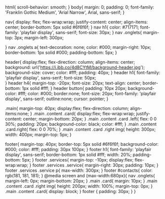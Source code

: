 html{
    scroll-behavior: smooth;
}
body{
    margin: 0;
    padding: 0;
    font-family: 'Franklin Gothic Medium', 'Arial Narrow', Arial, sans-serif;
}

nav{
    display: flex;
    flex-wrap:wrap;
    justify-content: center;
    align-items: center;
    border-bottom: 5px solid #6f6f6f;
}
nav h1{
    color: #717171;
    font-family: 'playfair display', sans-serif;
    font-size: 30px;
}
nav .onglets{
    margin-top: 3px;
    margin-left: 300px;

}
nav .onglets a{
    text-decoration: none;
    color: #000;
    margin-right: 10px;
    border-bottom: 1px solid #000;
    padding-bottom: 5px;
}

header{
    display:flex;
    flex-direction: column;
    align-items: center;
    background: url('https://i.ibb.co/4d8CYtM/background-header.jpg');
    background-size: cover;
    color: #fff;
    padding: 40px;
}
header h1{
    font-family: 'playfair display', sans-serif;
    font-size: 50px;   
}
header h4{
    margin-top: -20px;
    font-size: 20px;
    text-align: center;
    border-bottom: 1px solid #fff;
}
header button{
    padding: 10px 20px;
    background-color: #fff;
    color: #000;
    border:none;
    font-size: 20px;
    font-family: 'playfair display', sans-serif;
    outline:none;
    cursor: pointer;
}

.main{
    margin-top: 40px;
    display:flex;
    flex-direction: column;
    align-items:none;
}
.main .content .card{
    display:flex;
    flex-wrap:wrap;
    justify-content: center;
    margin-bottom: 20px;
}
.main .content .card .left{
    flex: 0 0 30%;
    padding: 20px;
    background-color: black;
    color: #fff;
}
.main .content .card.right{
    flex: 0 0 70%;
}
.main .content .card .right img{
    height: 300px;
    width: 400px;
    margin-top: 5px;
}

footer{
    margin-top: 40px;
    border-top: 5px solid #6f6f6f;
    background-color: #000;
    color: #fff;
    padding: 30px 100px;
}
footer h1{
    font-family: 'playfair display', sans-serif;
    border-bottom: 1px solid #fff;
    width: 20%;
    padding-bottom: 5px;
}
footer .services{
    margin-top: -10px;
    display:flex;
    flex-wrap:wrap;
}
footer .services .service{
    margin-right: 30px;
    padding: 10px;
}
footer .services .service p{
    max-width: 300px;
}
footer #contacts{
    color: rgb(181, 181, 181);
}
@media screen and (max-width:680px){
    nav .onglets{
        margin-left: 0px;
        margin-bottom: 20px;
    }
    .main .card{
        margin: 10px;
    }
    .main .content .card .right img{
        height: 200px;
        width: 100%;
        margin-top: 0px;
    }
    .main .content .card{
        display: block;
    }
    footer {
        padding: 30px;
    }
}
